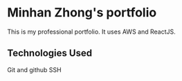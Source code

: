 # Minhan Zhong's portfolio

This is my professional portfolio. It uses AWS and ReactJS.

## Technologies Used

Git and github
SSH
